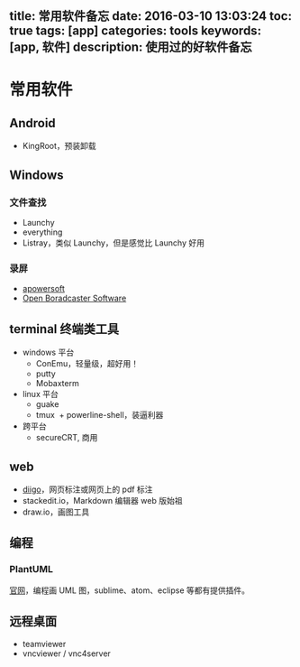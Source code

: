 title: 常用软件备忘
date: 2016-03-10 13:03:24
toc: true
tags: [app]
categories: tools
keywords: [app, 软件]
description: 使用过的好软件备忘
---


常用软件
========

## Android

* KingRoot，预装卸载

## Windows

### 文件查找

* Launchy
* everything
* Listray，类似 Launchy，但是感觉比 Launchy 好用

### 录屏

* [apowersoft](https://www.apowersoft.cn/free-online-screen-recorder)
* [Open Boradcaster Software](https://obsproject.com/)

## terminal 终端类工具

* windows 平台
  + ConEmu，轻量级，超好用！
  + putty
  + Mobaxterm
* linux 平台
  + guake
  + tmux
  + powerline-shell，装逼利器
* 跨平台
  + secureCRT, 商用

## web

* [diigo](https://www.diigo.com/)，网页标注或网页上的 pdf 标注
* stackedit.io，Markdown 编辑器 web 版始祖
* draw.io，画图工具

## 编程

### PlantUML
[官网](http://plantuml.com/)，编程画 UML 图，sublime、atom、eclipse 等都有提供插件。

## 远程桌面

* teamviewer
* vncviewer / vnc4server
